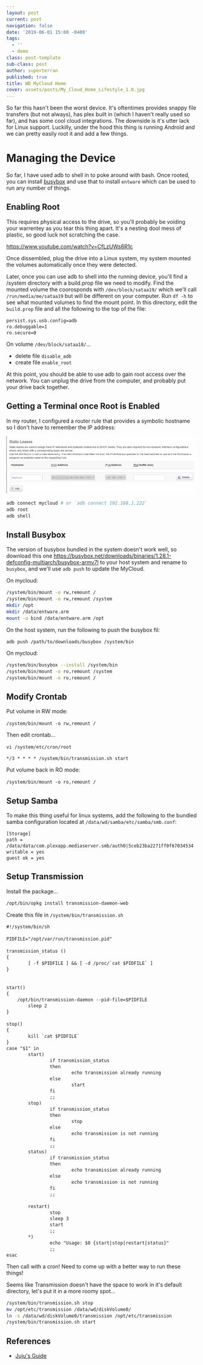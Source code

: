 ```yaml
---
layout: post
current: post
navigation: false
date: '2019-06-01 15:00 -0400'
tags:
  - ''
  - demo
class: post-template
sub-class: post
author: superterran
published: true
title: WD MyCloud Home
cover: assets/posts/My_Cloud_Home_Lifestyle_1.0.jpg
---
```

So far this hasn't been the worst device. It's oftentimes provides snappy file transfers (but not always), has plex built in (which I haven't really used so far), and has some cool cloud integrations. The downside is it's utter lack for Linux support. Luckilly, under the hood this thing is running Android and we can pretty easily root it and add a few things.


# Managing the Device

So far, I have used adb to shell in to poke around with bash. Once rooted, you can install [busybox](https://busybox.net/) and use that to install `entware` which can be used to run any number of things. 

## Enabling Root

This requires physical access to the drive, so you'll probably be voiding your warrentey as you tear this thing apart. It's a nesting dool mess of plastic, so good luck not scratching the case.

https://www.youtube.com/watch?v=CfLzUWs6R1c

Once dissembled, plug the drive into a Linux system, my system mounted the volumes automatically once they were detected.

Later, once you can use adb to shell into the running device, you'll find a /system directory with a build.prop file we need to modify. Find the mounted volume the coorosponds with `/dev/block/sataa19/` which we'll call `/run/media/me/sataa19` but will be different on your computer. Run `df -h` to see what mounted volumes to find the mount point. In this directory, edit the `build.prop` file and all the following to the top of the file:

```
persist.sys.usb.config=adb
ro.debuggable=1
ro.secure=0
```

On volume `/dev/block/sataa18/`...
* delete file  `disable_adb`
* create file `enable_root` 

At this point, you should be able to use adb to gain root access over the network. You can unplug the drive from the computer, and probably put your drive back together. 

## Getting a Terminal once Root is Enabled

In my router, I configured a router rule that provides a symbolic hostname so I don't have to remember the IP address:

![d2wZQeiIDU.png](/assets/posts/d2wZQeiIDU.png)

```sh
adb connect mycloud # or `adb connect 192.168.1.222`
adb root 
adb shell

```

## Install Busybox

The version of busybox bundled in the system doesn't work well, so download this one https://busybox.net/downloads/binaries/1.28.1-defconfig-multiarch/busybox-armv7l to your host system and rename to `busybox`, and we'll use `adb push` to update the MyCloud.

On mycloud:

```sh
/system/bin/mount -o rw,remount /
/system/bin/mount -o rw,remount /system
mkdir /opt
mkdir /data/entware.arm
mount -o bind /data/entware.arm /opt
```

On the host system, run the following to push the busybox fil: 
```
adb push /path/to/downloads/busybox /system/bin
```

On mycloud:

```sh
/system/bin/busybox --install /system/bin
/system/bin/mount -o ro,remount /system
/system/bin/mount -o ro,remount /
```

## Modify Crontab

Put volume in RW mode:

`/system/bin/mount -o rw,remount /`


Then edit crontab...

`vi /system/etc/cron/root`

```
*/3 * * * * /system/bin/transmission.sh start
```
Put volume back in RO mode:

`/system/bin/mount -o ro,remount /`



## Setup Samba

To make this thing useful for linux systems, add the following to the bundled samba configuration located at `/data/wd/samba/etc/samba/smb.conf`:

```
[Storage]                                                                       
path = /data/data/com.plexapp.mediaserver.smb/auth0|5ceb23ba2271ff0f67034534                                        
writable = yes                                                                 
guest ok = yes 
```

## Setup Transmission

Install the package...

```sh
/opt/bin/opkg install transmission-daemon-web
```


Create this file in `/system/bin/transmission.sh`

```
#!/system/bin/sh

PIDFILE="/opt/var/run/transmission.pid"

transmission_status ()
{
        [ -f $PIDFILE ] && [ -d /proc/`cat $PIDFILE` ]
}


start()
{
	/opt/bin/transmission-daemon --pid-file=$PIDFILE
        sleep 2
}

stop()
{
        kill `cat $PIDFILE`
}
case "$1" in
        start)
                if transmission_status
                then
                        echo transmission already running
                else
                        start
                fi
                ;;
        stop)
                if transmission_status
                then
                        stop
                else
                        echo transmission is not running
                fi
                ;;
        status)
                if transmission_status
                then
                        echo transmission already running
                else
                        echo transmission is not running
                fi
                ;;

        restart)
                stop
                sleep 3
                start
                ;;
        *)
                echo "Usage: $0 {start|stop|restart|status}"
                ;;
esac
```

Then call with a cron! Need to come up with a better way to run these things!


Seems like Transmission doesn't have the space to work in it's default directory, let's put it in a more roomy spot...

```sh
/system/bin/transmission.sh stop
mv /opt/etc/transmission /data/wd/diskVolume0/
ln -s /data/wd/diskVolume0/transmission /opt/etc/transmission
/system/bin/transmission.sh start
```

## References

* [Juju's Guide](https://community.wd.com/t/install-entware-on-wd-my-cloud-home-ssh-access-nfs-server-opkg-install-packages/228591/18)
